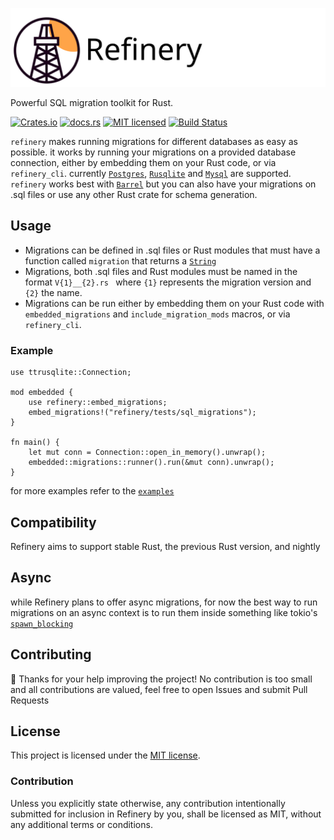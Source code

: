 ![Refinery Logo](assets/logo_wide.svg)

Powerful SQL migration toolkit for Rust.

[![Crates.io][crates-badge]][crates-url]
[![docs.rs][docs-badge]][docs-url]
[![MIT licensed][mit-badge]][mit-url]
[![Build Status][circleci-badge]][circleci-url]

[crates-badge]: https://img.shields.io/crates/v/refinery.svg
[crates-url]: https://crates.io/crates/refinery
[docs-badge]: https://docs.rs/refinery/badge.svg
[docs-url]: https://docs.rs/refinery/
[mit-badge]: https://img.shields.io/badge/license-MIT-blue.svg
[mit-url]: LICENSE
[circleci-badge]: https://circleci.com/gh/rust-db/refinery/tree/master.svg
[circleci-url]: https://circleci.com/gh/rust-db/refinery/tree/master

`refinery` makes running migrations for different databases as easy as possible.
it works by running your migrations on a provided database connection, either by embedding them on your Rust code, or via `refinery_cli`.
currently [`Postgres`](https://crates.io/crates/postgres), [`Rusqlite`](https://crates.io/crates/rusqlite) and [`Mysql`](https://crates.io/crates/mysql) are supported.
`refinery` works best with [`Barrel`](https://crates.io/crates/barrel) but you can also have your migrations on .sql files or use any other Rust crate for schema generation.

## Usage

- Migrations can be defined in .sql files or Rust modules that must have a function called `migration` that returns a [`String`](https://doc.rust-lang.org/std/string/struct.String.html)
- Migrations, both .sql files and Rust modules must be named in the format `V{1}__{2}.rs ` where `{1}` represents the migration version and `{2}` the name.
- Migrations can be run either by embedding them on your Rust code with `embedded_migrations` and `include_migration_mods` macros, or via `refinery_cli`.

### Example
```rust,no_run
use ttrusqlite::Connection;

mod embedded {
    use refinery::embed_migrations;
    embed_migrations!("refinery/tests/sql_migrations");
}

fn main() {
    let mut conn = Connection::open_in_memory().unwrap();
    embedded::migrations::runner().run(&mut conn).unwrap();
}
```

for more examples refer to the [`examples`](examples)

## Compatibility

Refinery aims to support stable Rust, the previous Rust version, and nightly


## Async

while Refinery plans to offer async migrations, for now the best way to run migrations on an async context is to run them inside something like tokio's [`spawn_blocking`](https://docs.rs/tokio/0.2.4/tokio/task/fn.spawn_blocking.html)

## Contributing

:balloon: Thanks for your help improving the project!
No contribution is too small and all contributions are valued, feel free to open Issues and submit Pull Requests

## License

This project is licensed under the [MIT license](LICENSE).

### Contribution

Unless you explicitly state otherwise, any contribution intentionally submitted
for inclusion in Refinery by you, shall be licensed as MIT, without any additional
terms or conditions.
